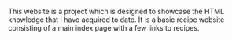 This website is a project which is designed to showcase the HTML knowledge that I have acquired to date. It is a basic recipe website consisting of a main index page with a few links to recipes.
